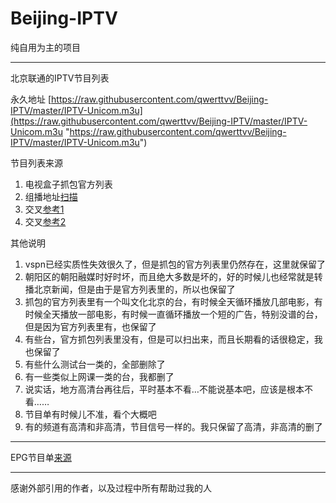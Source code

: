 # Beijing-IPTV

纯自用为主的项目



------------


北京联通的IPTV节目列表

永久地址
[https://raw.githubusercontent.com/qwerttvv/Beijing-IPTV/master/IPTV-Unicom.m3u](https://raw.githubusercontent.com/qwerttvv/Beijing-IPTV/master/IPTV-Unicom.m3u "https://raw.githubusercontent.com/qwerttvv/Beijing-IPTV/master/IPTV-Unicom.m3u")

节目列表来源
1. 电视盒子抓包官方列表
2. 组播地址[扫描](https://github.com/sdhzdmzzl/iptv_channel_scanner_windows "扫描")
3. 交叉[参考1](https://gist.github.com/sdhzdmzzl/93cf74947770066743fff7c7f4fc5820 "参考1")
4. 交叉[参考2](https://github.com/islercn/BeiJing-Unicom-IPTV-List "参考2")

其他说明
1. vspn已经实质性失效很久了，但是抓包的官方列表里仍然存在，这里就保留了
2. 朝阳区的朝阳融媒时好时坏，而且绝大多数是坏的，好的时候儿也经常就是转播北京新闻，但是由于是官方列表里的，所以也保留了
3. 抓包的官方列表里有一个叫文化北京的台，有时候全天循环播放几部电影，有时候全天播放一部电影，有时候一直循环播放一个短的广告，特别没谱的台，但是因为官方列表里有，也保留了
4. 有些台，官方抓包列表里没有，但是可以扫出来，而且长期看的话很稳定，我也保留了
5. 有些什么测试台一类的，全部删除了
6. 有一些类似上网课一类的台，我都删了
7. 说实话，地方高清台再往后，平时基本不看…不能说基本吧，应该是根本不看……
8. 节目单有时候儿不准，看个大概吧
9. 有的频道有高清和非高清，节目信号一样的。我只保留了高清，非高清的删了

------------


EPG节目单[来源](http://epg.51zmt.top:8000/ "来源")




------------

感谢外部引用的作者，以及过程中所有帮助过我的人
